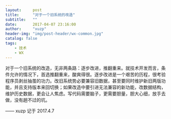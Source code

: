 ```yaml
---
layout:     post
title:      "对于一个旧系统的改造"
subtitle:   ""
date:       2017-04-07 23:16:00
author:     "xuzp"
header-img: "img/post-header/wx-common.jpg"
catalog: false
tags:
    - 技术
    - WX
---
```


对于一个旧系统的改造，无非两条路：逐步改进，推翻重来。就技术开发而言，条件允许的情况下，首选推翻重来，酸爽得很。逐步改进是一个艰苦的历程，很考验程序员剥丝抽茧的功力。改旧系统势必要兼容旧数据，甚至要同时维护新旧两版功能，并且支持版本来回切换；如果改造中要引进无法兼容的新功能，改数据结构，维护历史数据，更会让人焦虑。写代码需要脑子，更需要胆量，胆大心细，放手去做，没有趟不过的坑。

—— xuzp 记于 2017.4.7
